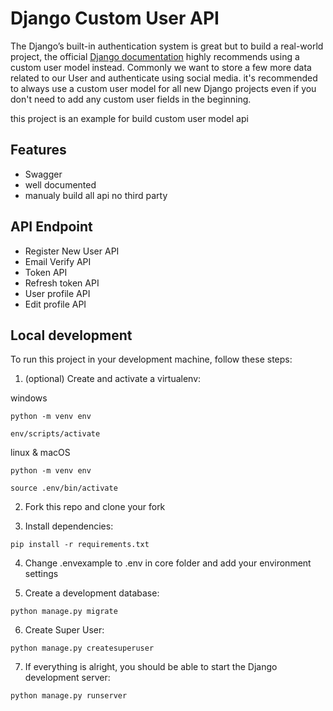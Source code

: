 # Django Custom User API

The Django’s built-in authentication system is great but to build a real-world project, the official [Django documentation](https://docs.djangoproject.com/en/4.1/topics/auth/customizing/) highly recommends using a custom user model instead. Commonly we want to store a few more data related to our User and authenticate using social media.
it's recommended to always use a custom user model for all new Django projects even if you don't need to add any custom user fields in the beginning.

this project is an example for build custom user model api

## Features

* Swagger
* well documented
* manualy build all api no third party


## API Endpoint

* Register New User API
* Email Verify API
* Token API
* Refresh token API
* User profile API
* Edit profile API

## Local development
To run this project in your development machine, follow these steps:


1. (optional) Create and activate a virtualenv:

windows

```
python -m venv env

env/scripts/activate
```

linux & macOS

```
python -m venv env

source .env/bin/activate
```

2. Fork this repo and clone your fork

3. Install dependencies:

```
pip install -r requirements.txt
```

4. Change .envexample to .env in core folder and add your environment settings

5. Create a development database:

```
python manage.py migrate
```

6. Create Super User:

```
python manage.py createsuperuser
```

7. If everything is alright, you should be able to start the Django development server:

```
python manage.py runserver
```

